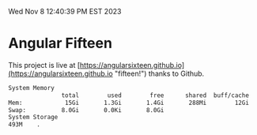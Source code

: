 Wed Nov  8 12:40:39 PM EST 2023

# Angular Fifteen


This project is live at [https://angularsixteen.github.io](https://angularsixteen.github.io "fifteen!") thanks to Github.

```bash
System Memory
               total        used        free      shared  buff/cache   available
Mem:            15Gi       1.3Gi       1.4Gi       288Mi        12Gi        13Gi
Swap:          8.0Gi       0.0Ki       8.0Gi
System Storage
493M	.
```
